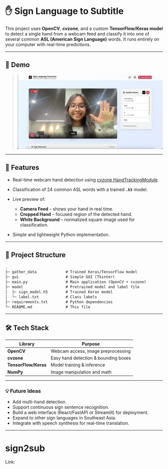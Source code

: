 # ✋ Sign Language to Subtitle

This project uses **OpenCV**, **cvzone**, and a custom **TensorFlow/Keras model** to detect a single hand from a webcam feed and classify it into one of several common **ASL (American Sign Language)** words.
It runs entirely on your computer with real-time predictions.

---

## 📸 Demo

> ![alt text](image-1.png)

---

## 🚀 Features

- Real-time webcam hand detection using [cvzone HandTrackingModule](https://github.com/cvzone/cvzone).
- Classification of 24 common ASL words with a trained **`.h5`** model.
- Live preview of:

  - **Camera Feed** – shows your hand in real time.
  - **Cropped Hand** – focused region of the detected hand.
  - **White Background** – normalized square image used for classification.

- Simple and lightweight Python implementation.

---

## 📂 Project Structure

```
.
├─ gather_data             # Trained Keras/TensorFlow model
├─ gui                     # Simple GUI (Tkinter)
├─ main.py                 # Main application (OpenCV + cvzone)
├─ model                   # Pretrained model and label file
│  ├─ sign_model.h5        # Trained Keras model
│  └─ label.txt            # Class labels
├─ requirements.txt        # Python dependencies
└─ README.md               # This file
```

---

## 🛠️ Tech Stack

| Library              | Purpose                              |
| -------------------- | ------------------------------------ |
| **OpenCV**           | Webcam access, image preprocessing   |
| **cvzone**           | Easy hand detection & bounding boxes |
| **TensorFlow/Keras** | Model training & inference           |
| **NumPy**            | Image manipulation and math          |

---

### 💡 Future Ideas

- Add multi-hand detection.
- Support continuous sign sentence recognition.
- Build a web interface (React/FastAPI or Streamlit) for deployment.
- Expand to other sign languages in Southeast Asia.
- Integrate with speech synthesis for real-time translation.

---

# sign2sub

Link:
